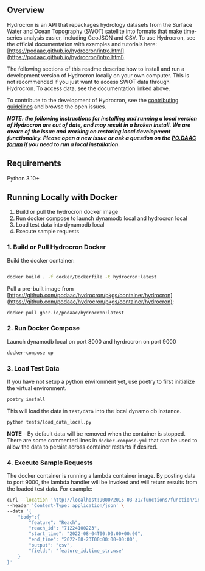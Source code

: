 ## Overview

Hydrocron is an API that repackages hydrology datasets from the Surface Water and Ocean Topography (SWOT) satellite into formats that make time-series analysis easier, including GeoJSON and CSV. To use Hydrocron, see the official documentation with examples and tutorials here: [https://podaac.github.io/hydrocron/intro.html](https://podaac.github.io/hydrocron/intro.html)

The following sections of this readme describe how to install and run a development version of Hydrocron locally on your own computer. This is not recommended if you just want to access SWOT data through Hydrocron. To access data, see the documentation linked above.

To contribute to the development of Hydrocron, see the [contributing guidelines](https://github.com/podaac/hydrocron/blob/develop/CONTRIBUTING.md) and browse the open issues.

***NOTE: the following instructions for installing and running a local version of Hydrocron are out of date, and may result in a broken install. We are aware of the issue and working on restoring local development functionality. Please open a new issue or ask a question on the [PO.DAAC forum](https://podaac.jpl.nasa.gov/forum/viewforum.php?f=6) if you need to run a local installation.***

## Requirements

Python 3.10+

## Running Locally with Docker

1. Build or pull the hydrocron docker image
2. Run docker compose to launch dynamodb local and hydrocron local
3. Load test data into dynamodb local
4. Execute sample requests

### 1. Build or Pull Hydrocron Docker

Build the docker container:

```bash

docker build . -f docker/Dockerfile -t hydrocron:latest
```

Pull a pre-built image from [https://github.com/podaac/hydrocron/pkgs/container/hydrocron](https://github.com/podaac/hydrocron/pkgs/container/hydrocron):

```bash
docker pull ghcr.io/podaac/hydrocron:latest
```

### 2. Run Docker Compose

Launch dynamodb local on port 8000 and hyrdrocron on port 9000

```bash
docker-compose up
```

### 3. Load Test Data

If you have not setup a python environment yet, use poetry to first initialize the virtual environment.

```bash
poetry install
```

This will load the data in `test/data` into the local dynamo db instance.

```bash
python tests/load_data_local.py
```

**NOTE** - By default data will be removed when the container is stopped. There are some commented lines in `docker-compose.yml`
that can be used to allow the data to persist across container restarts if desired.

### 4. Execute Sample Requests

The docker container is running a lambda container image. By posting data to port 9000, the lambda handler will be invoked
and will return results from the loaded test data. For example:

```bash
curl --location 'http://localhost:9000/2015-03-31/functions/function/invocations' \
--header 'Content-Type: application/json' \
--data '{
    "body":{
        "feature": "Reach",
        "reach_id": "71224100223",
        "start_time": "2022-08-04T00:00:00+00:00",
        "end_time": "2022-08-23T00:00:00+00:00",
        "output": "csv",
        "fields": "feature_id,time_str,wse"
    }
}'
```
